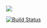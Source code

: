 [![](https://jitpack.io/v/Jsonlu/fastjson-android-network.svg)](https://jitpack.io/#Jsonlu/fastjson-android-network)




[![Build Status](https://travis-ci.org/Jsonlu/fastjson-android-network.svg?branch=master)](https://travis-ci.org/Jsonlu/fastjson-android-network)
